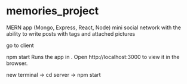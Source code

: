 # memories_project
MERN app (Mongo, Express, React, Node)
mini social network with the ability to write posts with tags and attached pictures 

go to client

npm start
Runs the app in .
Open http://localhost:3000 to view it in the browser.

new terminal -> cd server -> npm start
